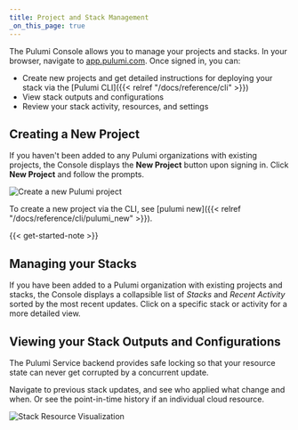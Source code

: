 ```yaml
---
title: Project and Stack Management
_on_this_page: true
---
```


The Pulumi Console allows you to manage your projects and stacks. In your browser, navigate to [app.pulumi.com](https://app.pulumi.com). Once signed in, you can:

* Create new projects and get detailed instructions for deploying your stack via the [Pulumi CLI]({{< relref "/docs/reference/cli" >}})
* View stack outputs and configurations
* Review your stack activity, resources, and settings



## Creating a New Project

If you haven't been added to any Pulumi organizations with existing projects, the Console displays the **New Project** button upon signing in. Click **New Project** and follow the prompts.


<img class="border border-bg-gray-100 lg:max-w-xl pb-4" src="/images/docs/console/create-new-project.png" alt="Create a new Pulumi project">

To create a new project via the CLI, see [pulumi new]({{< relref "/docs/reference/cli/pulumi_new" >}}). 


{{< get-started-note >}}

## Managing your Stacks

If you have been added to a Pulumi organization with existing projects and stacks, the Console displays a collapsible list of _Stacks_ and _Recent Activity_ sorted by the most recent updates. Click on a specific stack or activity for a more detailed view.

## Viewing your Stack Outputs and Configurations



The Pulumi Service backend provides safe locking so that your resource state can never
get corrupted by a concurrent update.

Navigate to previous stack updates, and see who applied what change and when. Or see the point-in-time history if an individual cloud resource.

<img class="shadow-2xl lg:max-w-xl" src="/images/docs/reference/service/stack-resource-visualization.png" alt="Stack Resource Visualization">

